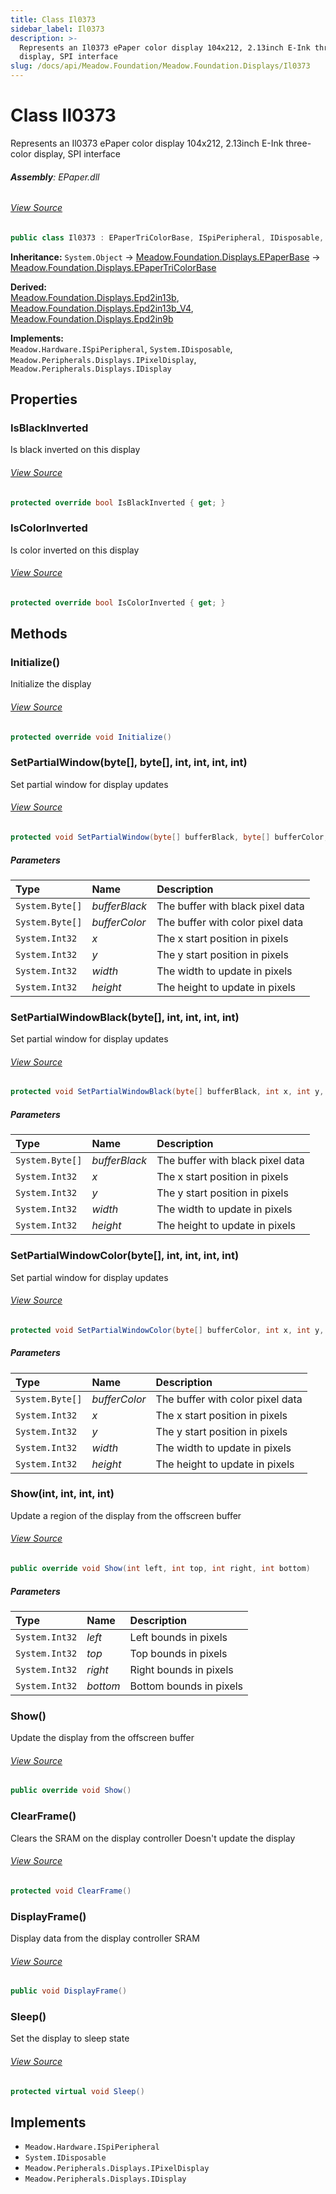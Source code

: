 ```yaml
---
title: Class Il0373
sidebar_label: Il0373
description: >-
  Represents an Il0373 ePaper color display 104x212, 2.13inch E-Ink three-color
  display, SPI interface
slug: /docs/api/Meadow.Foundation/Meadow.Foundation.Displays/Il0373
---
```

# Class Il0373
Represents an Il0373 ePaper color display
104x212, 2.13inch E-Ink three-color display, SPI interface

###### **Assembly**: EPaper.dll
###### [View Source](https://github.com/WildernessLabs/Meadow.Foundation.git/blob/develop/Source/Meadow.Foundation.Peripherals/Displays.ePaper/Driver/Drivers/Il0373.cs#L9)
```csharp title="Declaration"
public class Il0373 : EPaperTriColorBase, ISpiPeripheral, IDisposable, IPixelDisplay, IDisplay
```
**Inheritance:** `System.Object` -> [Meadow.Foundation.Displays.EPaperBase](../Meadow.Foundation.Displays/EPaperBase) -> [Meadow.Foundation.Displays.EPaperTriColorBase](../Meadow.Foundation.Displays/EPaperTriColorBase)

**Derived:**  
[Meadow.Foundation.Displays.Epd2in13b](../Meadow.Foundation.Displays/Epd2in13b), [Meadow.Foundation.Displays.Epd2in13b_V4](../Meadow.Foundation.Displays/Epd2in13b_V4), [Meadow.Foundation.Displays.Epd2in9b](../Meadow.Foundation.Displays/Epd2in9b)

**Implements:**  
`Meadow.Hardware.ISpiPeripheral`, `System.IDisposable`, `Meadow.Peripherals.Displays.IPixelDisplay`, `Meadow.Peripherals.Displays.IDisplay`

## Properties
### IsBlackInverted
Is black inverted on this display
###### [View Source](https://github.com/WildernessLabs/Meadow.Foundation.git/blob/develop/Source/Meadow.Foundation.Peripherals/Displays.ePaper/Driver/Drivers/Il0373.cs#L49)
```csharp title="Declaration"
protected override bool IsBlackInverted { get; }
```
### IsColorInverted
Is color inverted on this display
###### [View Source](https://github.com/WildernessLabs/Meadow.Foundation.git/blob/develop/Source/Meadow.Foundation.Peripherals/Displays.ePaper/Driver/Drivers/Il0373.cs#L54)
```csharp title="Declaration"
protected override bool IsColorInverted { get; }
```
## Methods
### Initialize()
Initialize the display
###### [View Source](https://github.com/WildernessLabs/Meadow.Foundation.git/blob/develop/Source/Meadow.Foundation.Peripherals/Displays.ePaper/Driver/Drivers/Il0373.cs#L59)
```csharp title="Declaration"
protected override void Initialize()
```
### SetPartialWindow(byte[], byte[], int, int, int, int)
Set partial window for display updates
###### [View Source](https://github.com/WildernessLabs/Meadow.Foundation.git/blob/develop/Source/Meadow.Foundation.Peripherals/Displays.ePaper/Driver/Drivers/Il0373.cs#L91)
```csharp title="Declaration"
protected void SetPartialWindow(byte[] bufferBlack, byte[] bufferColor, int x, int y, int width, int height)
```

##### Parameters

| Type | Name | Description |
|:--- |:--- |:--- |
| `System.Byte[]` | *bufferBlack* | The buffer with black pixel data |
| `System.Byte[]` | *bufferColor* | The buffer with color pixel data |
| `System.Int32` | *x* | The x start position in pixels |
| `System.Int32` | *y* | The y start position in pixels |
| `System.Int32` | *width* | The width to update in pixels |
| `System.Int32` | *height* | The height to update in pixels |

### SetPartialWindowBlack(byte[], int, int, int, int)
Set partial window for display updates
###### [View Source](https://github.com/WildernessLabs/Meadow.Foundation.git/blob/develop/Source/Meadow.Foundation.Peripherals/Displays.ePaper/Driver/Drivers/Il0373.cs#L152)
```csharp title="Declaration"
protected void SetPartialWindowBlack(byte[] bufferBlack, int x, int y, int width, int height)
```

##### Parameters

| Type | Name | Description |
|:--- |:--- |:--- |
| `System.Byte[]` | *bufferBlack* | The buffer with black pixel data |
| `System.Int32` | *x* | The x start position in pixels |
| `System.Int32` | *y* | The y start position in pixels |
| `System.Int32` | *width* | The width to update in pixels |
| `System.Int32` | *height* | The height to update in pixels |

### SetPartialWindowColor(byte[], int, int, int, int)
Set partial window for display updates
###### [View Source](https://github.com/WildernessLabs/Meadow.Foundation.git/blob/develop/Source/Meadow.Foundation.Peripherals/Displays.ePaper/Driver/Drivers/Il0373.cs#L193)
```csharp title="Declaration"
protected void SetPartialWindowColor(byte[] bufferColor, int x, int y, int width, int height)
```

##### Parameters

| Type | Name | Description |
|:--- |:--- |:--- |
| `System.Byte[]` | *bufferColor* | The buffer with color pixel data |
| `System.Int32` | *x* | The x start position in pixels |
| `System.Int32` | *y* | The y start position in pixels |
| `System.Int32` | *width* | The width to update in pixels |
| `System.Int32` | *height* | The height to update in pixels |

### Show(int, int, int, int)
Update a region of the display from the offscreen buffer
###### [View Source](https://github.com/WildernessLabs/Meadow.Foundation.git/blob/develop/Source/Meadow.Foundation.Peripherals/Displays.ePaper/Driver/Drivers/Il0373.cs#L233)
```csharp title="Declaration"
public override void Show(int left, int top, int right, int bottom)
```

##### Parameters

| Type | Name | Description |
|:--- |:--- |:--- |
| `System.Int32` | *left* | Left bounds in pixels |
| `System.Int32` | *top* | Top bounds in pixels |
| `System.Int32` | *right* | Right bounds in pixels |
| `System.Int32` | *bottom* | Bottom bounds in pixels |

### Show()
Update the display from the offscreen buffer
###### [View Source](https://github.com/WildernessLabs/Meadow.Foundation.git/blob/develop/Source/Meadow.Foundation.Peripherals/Displays.ePaper/Driver/Drivers/Il0373.cs#L244)
```csharp title="Declaration"
public override void Show()
```
### ClearFrame()
Clears the SRAM on the display controller
Doesn't update the display
###### [View Source](https://github.com/WildernessLabs/Meadow.Foundation.git/blob/develop/Source/Meadow.Foundation.Peripherals/Displays.ePaper/Driver/Drivers/Il0373.cs#L253)
```csharp title="Declaration"
protected void ClearFrame()
```
### DisplayFrame()
Display data from the display controller SRAM
###### [View Source](https://github.com/WildernessLabs/Meadow.Foundation.git/blob/develop/Source/Meadow.Foundation.Peripherals/Displays.ePaper/Driver/Drivers/Il0373.cs#L298)
```csharp title="Declaration"
public void DisplayFrame()
```
### Sleep()
Set the display to sleep state
###### [View Source](https://github.com/WildernessLabs/Meadow.Foundation.git/blob/develop/Source/Meadow.Foundation.Peripherals/Displays.ePaper/Driver/Drivers/Il0373.cs#L307)
```csharp title="Declaration"
protected virtual void Sleep()
```

## Implements

* `Meadow.Hardware.ISpiPeripheral`
* `System.IDisposable`
* `Meadow.Peripherals.Displays.IPixelDisplay`
* `Meadow.Peripherals.Displays.IDisplay`
